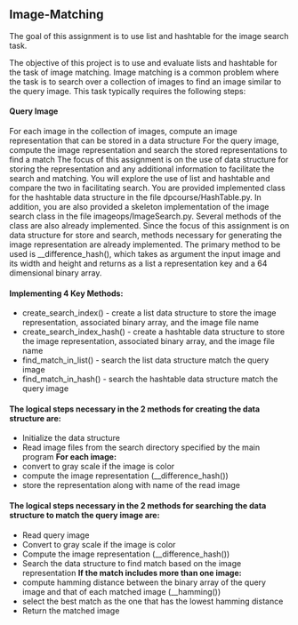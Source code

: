 ## Image-Matching
The goal of this assignment is to use list and hashtable for the image search task.

The objective of this project is to use and evaluate lists and hashtable for the task of image matching. Image matching is a common problem where the task is to search over a collection of images to find an image similar to the query image. This task typically requires the following steps:

#### Query Image
For each image in the collection of images, compute an image representation that can be stored in a data structure
For the query image, compute the image representation and search the stored representations to find a match
The focus of this assignment is on the use of data structure for storing the representation and any additional information to facilitate the search and matching. You will explore the use of list and hashtable and compare the two in facilitating search. You are provided implemented class for the hashtable data structure in the file dpcourse/HashTable.py. 
In addition, you are also provided a skeleton implementation of the image search class in the file imageops/ImageSearch.py. Several methods of the class are also already implemented. Since the focus of this assignment is on data structure for store and search, methods necessary for generating the image representation are already implemented. The primary method to be used is __difference_hash(), which takes as argument the input image and its width and height and returns as a list a representation key and a 64 dimensional binary array.

#### Implementing 4 Key Methods:
  * create_search_index() - create a list data structure to store the image representation, associated binary array, and the image file name
  * create_search_index_hash() - create a hashtable data structure to store the image representation, associated binary array, and the image file name
  * find_match_in_list() - search the list data structure match the query image
  * find_match_in_hash() - search the hashtable data structure match the query image

#### The logical steps necessary in the 2 methods for creating the data structure are:
  * Initialize the data structure
  * Read image files from the search directory specified by the main program
  **For each image:**
  * convert to gray scale if the image is color
  * compute the image representation (__difference_hash())
  * store the representation along with name of the read image

#### The logical steps necessary in the 2 methods for searching the data structure to match the query image are:
  * Read query image
  * Convert to gray scale if the image is color
  * Compute the image representation (__difference_hash())
  * Search the data structure to find match based on the image representation
  **If the match includes more than one image:**
  * compute hamming distance between the binary array of the query image and that of each matched image (__hamming())
  * select the best match as the one that has the lowest hamming distance
  * Return the matched image
